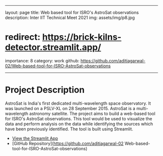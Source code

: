 
---
layout: page
title: Web based tool for ISRO's AstroSat observations
description: Inter IIT Technical Meet 2021
img: assets/img/p8.jpg
# redirect: https://brick-kilns-detector.streamlit.app/
importance: 8
category: work
github: https://github.com/aditiagarwal-02/Web-based-tool-for-ISRO-AstroSat-observations

---

# Project Description

AstroSat is India's first dedicated multi-wavelength space observatory. It was launched on a PSLV-XL on 28 September 2015. AstroSat is a multi-wavelength astronomy satellite. The project aims to build a web-based tool for ISRO's AstroSat observations. This tool would be used to visualize the data and perform analysis on the data while identifying the sources which have been previously identified. The tool is built using Streamlit.

- [View the Streamlit App](https://mannjain1609-inter-iit-mid-prep-main-j084pu.streamlit.app/)
- [GitHub Repository](https://github.com/aditiagarwal-02 Web-based-tool-for-ISRO-AstroSat-observations)



